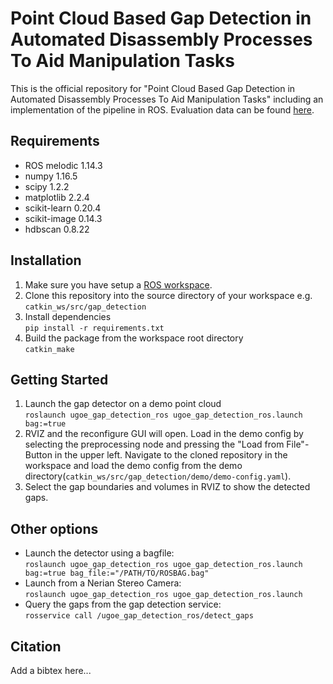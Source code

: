 # Point Cloud Based Gap Detection in Automated Disassembly Processes To Aid Manipulation Tasks
This is the official repository for "Point Cloud Based Gap Detection in Automated Disassembly Processes To Aid Manipulation Tasks" including an implementation of the pipeline in ROS. Evaluation data can be found [here](https://owncloud.gwdg.de/index.php/s/66olU321Hw2Fiz6). 

## Requirements
* ROS melodic 1.14.3
* numpy 1.16.5
* scipy 1.2.2
* matplotlib 2.2.4
* scikit-learn 0.20.4
* scikit-image 0.14.3
* hdbscan 0.8.22

## Installation
1. Make sure you have setup a [ROS workspace](http://wiki.ros.org/catkin/Tutorials/create_a_workspace).
2. Clone this repository into the source directory of your workspace e.g. `catkin_ws/src/gap_detection`
3. Install dependencies <br> `pip install -r requirements.txt`
4. Build the package from the workspace root directory <br> `catkin_make`

## Getting Started
1. Launch the gap detector on a demo point cloud <br> `roslaunch ugoe_gap_detection_ros ugoe_gap_detection_ros.launch bag:=true`
2. RVIZ and the reconfigure GUI will open. Load in the demo config by selecting the preprocessing node and pressing the  "Load from File"-Button in the upper left. Navigate to the cloned repository in the workspace and load the demo config from the demo directory(`catkin_ws/src/gap_detection/demo/demo-config.yaml`).
3. Select the gap boundaries and volumes in RVIZ to show the detected gaps.

## Other options
 - Launch the detector using a bagfile: <br> `roslaunch ugoe_gap_detection_ros ugoe_gap_detection_ros.launch bag:=true bag_file:="/PATH/TO/ROSBAG.bag"`
-  Launch from a Nerian Stereo Camera: <br> `roslaunch ugoe_gap_detection_ros ugoe_gap_detection_ros.launch`
- Query the gaps from the gap detection service: <br>`rosservice call /ugoe_gap_detection_ros/detect_gaps`

## Citation
Add a bibtex here...

